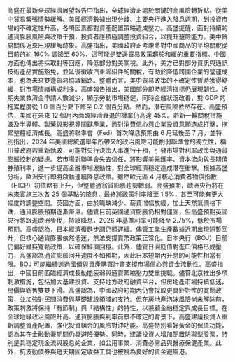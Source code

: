 高盛在最新全球經濟展望報告中指出，全球經濟正處於關鍵的高風險轉折點。從美中貿易緊張情勢緩解、美國經濟數據出現分歧、主要央行進入降息週期，到投資市場的不確定性升高，各項因素都對資產配置策略造成壓力。高盛提醒，面對持續的通貨膨脹風險與政策干預，投資者應積極調整投資組合，以提升避險能力。美中貿易關係近來出現緩解跡象。高盛指出，美國政府正考慮將對中國商品的平均關稅從目前的約 160% 調降至 60%，這可能是雙邊貿易政策趨於和緩的重要指標。中國方面也傳出將採取對等回應，降低部分對美關稅。此外，美方已對部分資訊與通訊技術產品實施豁免，並延後徵收汽車零組件的關稅，有助於降低跨國企業的營運成本，也為未來雙邊貿易協議鋪路。整體而言，美中貿易政策的不確定性暫時獲得舒緩，對市場情緒構成利多。高盛報告指出，美國部分即時經濟指標仍展現韌性。近期失業救濟金申請人數減少，顯示勞動市場穩健，同時金融狀況改善，對 GDP 的拖累程度從 1.0 個百分點下修至 0.2 個百分點。然而，潛在風險依然存在。高盛預估，美國在未來 12 個月內面臨經濟衰退的機率仍高達 45%。若新一輪關稅措施波及半導體、製藥與影視等關鍵產業，恐對消費信心與企業投資意願造成打擊，拖累整體經濟成長。高盛將聯準會（Fed）首次降息預期由 6 月延後至 7 月，並特別指出，2024 年美國總統選舉年所帶來的政治風險可能削弱聯準會的獨立性，稱川普政府若重新執政，可能對央行決策人事進行干預，引發市場對利率政策與通貨膨脹控制的疑慮。若市場對聯準會失去信任，將影響美元匯率、資本流向與長期債券殖利率，進一步提高金融市場波動性，對全球經濟穩定造成潛在衝擊。根據高盛分析，歐洲央行即將啟動連續降息政策。雖然歐元區 4 月核心消費者物價指數（HICP）初值略有上升，但整體通翁貨膨脹趨勢轉弱。高盛預期，歐洲央行將在未來實施三次各 25 個基點的降息，最終將政策利率降至 1.5%，甚至可能有更大幅度的調整空間。英國方面，由於職缺減少、薪資增幅放緩，加上天然氣價格下跌，通貨膨脹預期逐漸降溫。儘管目前英國通貨膨脹仍相對僵固，但高盛預期英國央行將跟進歐洲步伐，持續降息，2026 年基準利率可能降至 2.75%，低於市場預期。高盛認為，日本經濟復甦步調仍顯遲緩。儘管工業生產數據近期出現短暫回升，但核心通貨膨脹依然低迷，無法支撐貨幣政策正常化。日本央行（BOJ）目前仍偏好維持寬鬆政策，以確保經濟回穩。此外，儘管日圓貶值對進口價格形成壓力，高盛認為通貨膨脹回升速度不如預期，因此日本短期內升息的可能性相當有限。BOJ 可能繼續透過國債與資產購買計畫支撐市場信心與資金流動性。高盛指出，中國目前面臨經濟成長動能疲弱與通貨緊縮壓力雙重挑戰。儘管北京推出多項刺激措施，包括加大基建投資、支持地方政府融資平台，但房地產市場持續低迷，房價與銷售雙雙下滑。高盛認為，中國政府短期內仍會採取更具針對性的寬鬆政策，並加強對民間消費與基礎建設領域的支持。但在房地產泡沫風險尚未解除前，政策刺激將保持「有節制」與「結構性」的特性，以兼顧金融穩定與成長目標。在全球地緣政治風險升高、通貨膨脹與利率前景不確定的背景下，高盛建議投資人重新調整資產配置，強化投資組合的風險對沖功能。高盛特別看好黃金的保值功能，認為其在金融動盪期間仍具避險優勢。同時，建議投資人增加配置防禦型股票，特別是具穩定現金流與股息的企業，如公用事業、消費必需品與醫療保健產業。此外，抗波動債券與短天期固定收益工具也被視為良好的資金避風港。